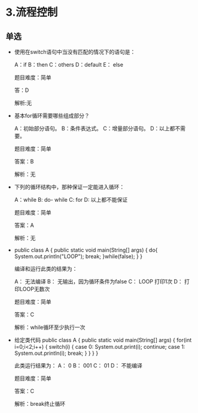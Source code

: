 # 3.流程控制

## 单选

- 使用在switch语句中当没有匹配的情况下的语句是：

  A：if  B：then  C：others   D：default   E： else

  题目难度：简单

  答：D

  解析:无

- 基本for循环需要哪些组成部分？

  A：初始部分语句。
  B：条件表达式。
  C：增量部分语句。
  D：以上都不需要。

  题目难度：简单

  答案：B

  解析：无

- 下列的循环结构中，那种保证一定能进入循环：

  A：while    B: do- while   C:  for    D: 以上都不能保证

  题目难度：简单

  答案：A

  解析：无

- public class A
  {
      public static void main(String[] args)
      {
    	  do{
    	  	System.out.println("LOOP");
    	  	break;
      	}while(false);
      }
  }

  编译和运行此类的结果为：

  A： 无法编译
  B： 无输出，因为循环条件为false
  C： LOOP 打印1次
  D： 打印LOOP无数次

  题目难度：简单

  答案：C

  解析：while循环至少执行一次

- 给定类代码
  public class A
  {
      public static void main(String[] args)
      {
      	for(int i=0;i<2;i++)
    	  {
    	  	switch(i)
    	  	{
    		     case 0: System.out.print(i);
    		             continue;
    		     case 1: System.out.println(i);
    		             break;
    	  	}
      	}
     }
  }

  此类运行结果为：
  A： 0
  B： 001
  C： 01
  D： 不能编译


  题目难度：简单

  答案：C

  解析：break终止循环
